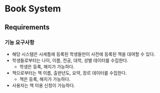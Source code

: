 # Book System

## Requirements

### **기능 요구사항**
- 해당 시스템은 시세틈에 등록된 학생들만이 사전에 등록된 책을 대여할 수 있다.
- 학생들로부터는 나이, 이름, 전공, 대학, 성별 데이터를 수집한다. 
    - 학생은 등록, 해지가 가능하다.
- 책으로부터는 책 이름, 출판년도, 요약, 장르 데이터를 수집한다. 
    - 책은 등록, 해지가 가능하다.
- 사용자는 책 이용 신청이 가능하다.
<br>